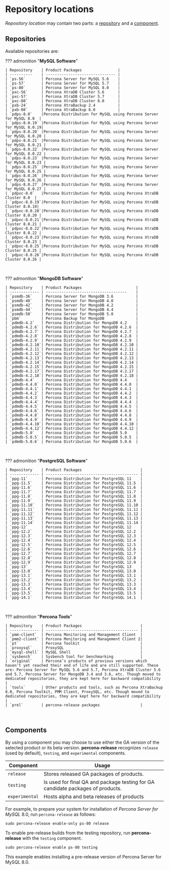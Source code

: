 # Repository locations

*Repository location* may contain two parts: a [repository](#repositories) and a [component](#components).

## Repositories

Available repositories are:

??? admonition "**MySQL Software**"

     
    | Repository    | Product Packages                |
    | ----------    | ------------------------------- |
    | `ps-56`       | Percona Server for MySQL 5.6    |
    | `ps-57`       | Percona Server for MySQL 5.7    |
    | `ps-80`       | Percona Server for MySQL 8.0    |
    | `pxc-56`      | Percona XtraDB Cluster 5.6      |
    | `pxc-57`      | Percona XtraDB Cluster 5.7      |
    | `pxc-80`      | Percona XtraDB Cluster 8.0      |
    | `pxb-24`      | Percona XtraBackup 2.4          |
    | `pxb-80`      | Percona XtraBackup 8.0          |
    | `pdps-8.0`    |Percona Distribution for MySQL using Percona Server for MySQL 8.0  |
    | `pdps-8.0.19` |Percona Distribution for MySQL using Percona Server for MySQL 8.0.19|
    | `pdps-8.0.20` |Percona Distribution for MySQL using Percona Server for MySQL 8.0.20 |
    | `pdps-8.0.21` |Percona Distribution for MySQL using Percona Server for MySQL 8.0.21 |
    | `pdps-8.0.22` |Percona Distribution for MySQL using Percona Server for MySQL 8.0.22 |
    | `pdps-8.0.23` |Percona Distribution for MySQL using Percona Server for MySQL 8.0.23 |
    | `pdps-8.0.25` |Percona Distribution for MySQL using Percona Server for MySQL 8.0.25 |
    | `pdps-8.0.26` |Percona Distribution for MySQL using Percona Server for MySQL 8.0.26 |
    | `pdps-8.0.27` |Percona Distribution for MySQL using Percona Server for MySQL 8.0.27 |
    | `pdpxc-8.0`   |Percona Distribution for MySQL using Percona XtraDB Cluster 8.0  |
    | `pdpxc-8.0.19`|Percona Distribution for MySQL using Percona XtraDB Cluster 8.0.19|
    | `pdpxc-8.0.20`|Percona Distribution for MySQL using Percona XtraDB Cluster 8.0.20 |
    | `pdpxc-8.0.21`|Percona Distribution for MySQL using Percona XtraDB Cluster 8.0.21 |
    | `pdpxc-8.0.22`|Percona Distribution for MySQL using Percona XtraDB Cluster 8.0.22 |
    | `pdpxc-8.0.23`|Percona Distribution for MySQL using Percona XtraDB Cluster 8.0.23 |
    | `pdpxc-8.0.25`|Percona Distribution for MySQL using Percona XtraDB Cluster 8.0.25 |
    | `pdpxc-8.0.26`|Percona Distribution for MySQL using Percona XtraDB Cluster 8.0.26 |
  
&nbsp;  

??? admonition "**MongoDB Software**"

    | Repository    | Product Packages                        |
    | ------------- | ------------------------------------    |
    | `psmdb-36`    | Percona Server for MongoDB 3.6          |
    | `psmdb-40`    | Percona Server for MongoDB 4.0          |
    | `psmdb-42`    | Percona Server for MongoDB 4.2          |
    | `psmdb-44`    | Percona Server for MongoDB 4.4          |
    | `psmdb-50`    | Percona Server for MongoDB 5.0          |
    | `pbm`         | Percona Backup for MongoDB              |
    | `pdmdb-4.2`   | Percona Distribution for MongoDB 4.2    |
    | `pdmdb-4.2.6` | Percona Distribution for MongoDB 4.2.6  |
    | `pdmdb-4.2.7` | Percona Distribution for MongoDB 4.2.7  |
    | `pdmdb-4.2.8` | Percona Distribution for MongoDB 4.2.8  |
    | `pdmdb-4.2.9` | Percona Distribution for MongoDB 4.2.9  |
    | `pdmdb-4.2.10`| Percona Distribution for MongoDB 4.2.10 |
    | `pdmdb-4.2.11`| Percona Distribution for MongoDB 4.2.11 |
    | `pdmdb-4.2.12`| Percona Distribution for MongoDB 4.2.12 |
    | `pdmdb-4.2.13`| Percona Distribution for MongoDB 4.2.13 |
    | `pdmdb-4.2.14`| Percona Distribution for MongoDB 4.2.14 |
    | `pdmdb-4.2.15`| Percona Distribution for MongoDB 4.2.15 |
    | `pdmdb-4.2.17`| Percona Distribution for MongoDB 4.2.17 |
    | `pdmdb-4.2.18`| Percona Distribution for MongoDB 4.2.18 |
    | `pdmdb-4.4`   | Percona Distribution for MongoDB 4.4    |
    | `pdmdb-4.4.0` | Percona Distribution for MongoDB 4.4.0  |
    | `pdmdb-4.4.1` | Percona Distribution for MongoDB 4.4.1  |
    | `pdmdb-4.4.2` | Percona Distribution for MongoDB 4.4.2  |
    | `pdmdb-4.4.3` | Percona Distribution for MongoDB 4.4.3  |
    | `pdmdb-4.4.4` | Percona Distribution for MongoDB 4.4.4  |
    | `pdmdb-4.4.5` | Percona Distribution for MongoDB 4.4.5  |
    | `pdmdb-4.4.6` | Percona Distribution for MongoDB 4.4.6  |
    | `pdmdb-4.4.8` | Percona Distribution for MongoDB 4.4.8  |
    | `pdmdb-4.4.9` | Percona Distribution for MongoDB 4.4.9  |
    | `pdmdb-4.4.10`| Percona Distribution for MongoDB 4.4.10 |
    | `pdmdb-4.4.12`| Percona Distribution for MongoDB 4.4.12 |
    | `pdmdb-5.0`   | Percona Distribution for MongoDB 5.0    |
    | `pdmdb-5.0.5` | Percona Distribution for MongoDB 5.0.5  |
    | `pdmdb-5.0.6` | Percona Distribution for MongoDB 5.0.6  |
    
    


&nbsp;  

??? admonition "**PostgreSQL Software**"

    | Repository    | Product Packages                          |
    | ------------- | ----------------------------------------- |
    | `ppg-11`      | Percona Distribution for PostgreSQL 11    |
    | `ppg-11.5`    | Percona Distribution for PostgreSQL 11.5  |
    | `ppg-11.6`    | Percona Distribution for PostgreSQL 11.6  |
    | `ppg-11.7`    | Percona Distribution for PostgreSQL 11.7  |
    | `ppg-11.8`    | Percona Distribution for PostgreSQL 11.8  |
    | `ppg-11.9`    | Percona Distribution for PostgreSQL 11.9  |
    | `ppg-11.10`   | Percona Distribution for PostgreSQL 11.10 |
    | `ppg-11.11`   | Percona Distribution for PostgreSQL 11.11 |
    | `ppg-11.12`   | Percona Distribution for PostgreSQL 11.12 |
    | `ppg-11.13`   | Percona Distribution for PostgreSQL 11.13 |
    | `ppg-11.14`   | Percona Distribution for PostgreSQL 11.14 |
    | `ppg-12`      | Percona Distribution for PostgreSQL 12    |
    | `ppg-12.2`    | Percona Distribution for PostgreSQL 12.2  |
    | `ppg-12.3`    | Percona Distribution for PostgreSQL 12.3  |
    | `ppg-12.4`    | Percona Distribution for PostgreSQL 12.4  |
    | `ppg-12.5`    | Percona Distribution for PostgreSQL 12.5  |
    | `ppg-12.6`    | Percona Distribution for PostgreSQL 12.6  |
    | `ppg-12.7`    | Percona Distribution for PostgreSQL 12.7  |
    | `ppg-12.8`    | Percona Distribution for PostgreSQL 12.8  |
    | `ppg-12.9`    | Percona Distribution for PostgreSQL 12.9  |
    | `ppg-13`      | Percona Distribution for PostgreSQL 13    |
    | `ppg-13.0`    | Percona Distribution for PostgreSQL 13.0  |
    | `ppg-13.1`    | Percona Distribution for PostgreSQL 13.1  |
    | `ppg-13.2`    | Percona Distribution for PostgreSQL 13.2  |
    | `ppg-13.3`    | Percona Distribution for PostgreSQL 13.3  |
    | `ppg-13.4`    | Percona Distribution for PostgreSQL 13.4  |
    | `ppg-13.5`    | Percona Distribution for PostgreSQL 13.5  |
    | `ppg-14.1`    | Percona Distribution for PostgreSQL 14.1  |
    

&nbsp;  

??? admonition "**Percona Tools**"

    | Repository    | Product Packages                          |
    | ------------- | ----------------------------------------- |
    | `pmm-client`  | Percona Monitoring and Management Client  |
    | `pmm2-client` | Percona Monitoring and Management Client 2|
    | `pt`          | Percona Toolkit                           |
    | `proxysql`    | ProxySQL                                  |
    | `mysql-shell` | MySQL Shell                               |
    | `sysbench`    | Sysbench tool for benchmarking            |
    | `original`    | Percona’s products of previous versions which haven’t yet reached their end of life and are still supported. These are: Percona Server for MySQL 5.6 and 5.7, Percona XtraDB Cluster 5.6 and 5.7, Percona Server for MongoDB 3.4 and 3.6, etc. Though moved to dedicated repositories, they are kept here for backward compatibility |
    | `tools`       | Other products and tools, such as Percona XtraBackup 8.0, Percona Toolkit, PMM Client, ProxySQL, etc. Though moved to dedicated repositories, they are kept here for backward compatibility |
    | `prel`        | percona-release packages                  |

&nbsp;    

## Components

By using a component you may choose to use either the GA version of the selected
product or its beta version. **percona-release** recognizes `release` (used by
default), `testing`, and `experimental` components.

| Component     | Usage                                     |
| ------------- | ----------------------------------------- |
| `release`     | Stores released GA packages of products.  |
| `testing`     | Is used for final QA and package testing for GA candidate packages of products. |
| `experimental`| Hosts alpha and beta releases of products |

For example, to prepare your system for installation of *Percona Server for MySQL*
8.0, run `percona-release` as follows:

```
sudo percona-release enable-only ps-80 release
```

To enable pre-release builds from the testing repository, run **percona-release**
with the `testing` component.

```
sudo percona-release enable ps-80 testing
```

This example enables installing a pre-release version of Percona Server for MySQL 8.0.

